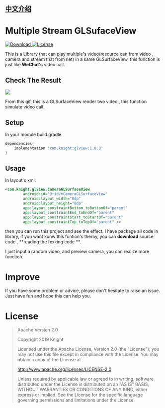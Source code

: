 ## [中文介绍](https://blog.csdn.net/a296777513/article/details/70495534)

# Multiple Stream GLSufaceView

[ ![Download](https://api.bintray.com/packages/knight/maven/glview/images/download.svg?version=1.0.0) ](https://bintray.com/knight/maven/glview/1.0.0/link)
[![License](https://img.shields.io/badge/license-Apache%202-green.svg)](https://www.apache.org/licenses/LICENSE-2.0)

This is a Library that can play multiple's video(resource can from video , camera and stream that from net) in a same GLSurfaceView, this function is just like **WeChat's** video call.

## Check The Result

![](https://github.com/296777513/Picture/blob/master/GLSurfaceView/AlphaPlayer.gif?raw=true)

From this gif, this is a GLSurfaceView render two video , this function simulate video call.

## Setup

In your module build.gradle:

```gradle
dependencies{
    implementation 'com.knight:glview:1.0.0'
}
```

## Usage

In layout's xml:

```xml
<com.knight.glview.CameraGLSurfaceView
        android:id="@+id/mCameraGLSurfaceView"
        android:layout_width="0dp"
        android:layout_height="0dp"
        app:layout_constraintBottom_toBottomOf="parent"
        app:layout_constraintEnd_toEndOf="parent"
        app:layout_constraintStart_toStartOf="parent"
        app:layout_constraintTop_toTopOf="parent" />
```

then you can run this project and see the effect. I have package all code in library, if you want konw this funtion's theroy, you can **download** source code , **reading the fxxking code **.

I just input a random video, and preview camera, you can realize more function.



# Improve

If you have some problem or advice, please don't hesitate to raise an issue. Just have fun and hope this can help you.

# License 

> Apache Version 2.0
>
> Copyright 2019 Knight
>
> Licensed under the Apache License, Version 2.0 (the "License");
you may not use this file except in compliance with the License.
You may obtain a copy of the License at
> 
> http://www.apache.org/licenses/LICENSE-2.0
> 
> Unless required by applicable law or agreed to in writing, software
distributed under the License is distributed on an "AS IS" BASIS,
WITHOUT WARRANTIES OR CONDITIONS OF ANY KIND, either express or implied.
See the License for the specific language governing permissions and
limitations under the License





